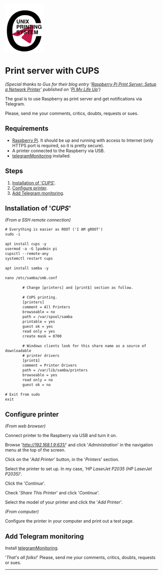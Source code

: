 ![Logo](https://github.com/FIN392/Raspberry/raw/main/images/CUPS-Logo.png)

# Print server with CUPS

*(Special thanks to Gus for their blog entry '[Raspberry Pi Print Server: Setup a Network Printer](https://pimylifeup.com/raspberry-pi-print-server/)' published on '[Pi My Life Up](https://pimylifeup.com/)')*

The goal is to use Raspberry as print server and get notifications via Telegram.

Please, send me your comments, critics, doubts, requests or sues.

## Requirements

- [Raspberry Pi](https://www.raspberrypi.org). It should be up and running with access to Internet (only HTTPS port is required, so it is pretty secure).
- A printer connected to the Raspberry via USB.
- [telegramMonitoring](https://github.com/FIN392/Raspberry/edit/main/telegramMonitoring) installed.

## Steps

1. [Installation of '*CUPS*'](#CUPS).
2. [Configure printer](#config).
3. [Add Telegram monitoring](#telegram).

## <a name="CUPS"></a>Installation of '*CUPS*'

*(From a SSH remote connection)*

```
# Everything is easier as ROOT ('I AM gROOT')
sudo -i

apt install cups -y
usermod -a -G lpadmin pi
cupsctl --remote-any
systemctl restart cups

apt install samba -y

nano /etc/samba/smb.conf

        # Change [printers] and [print$] section as follow.

        # CUPS printing.  
        [printers]
        comment = All Printers
        browseable = no
        path = /var/spool/samba
        printable = yes
        guest ok = yes
        read only = yes
        create mask = 0700

        # Windows clients look for this share name as a source of downloadable
        # printer drivers
        [print$]
        comment = Printer Drivers
        path = /var/lib/samba/printers
        browseable = yes
        read only = no
        guest ok = no

# Exit from sudo
exit
```

## <a name="config"></a>Configure printer

*(From web browser)*

Connect printer to the Raspberry via USB and turn it on.

Browse '*http://192.168.1.9:631/*' and click '*Administration*' in the navigation menu at the top of the screen.

Click on the '*Add Printer*' button, in the '*Printers*' section.



Select the printer to set up. In my case, '*HP LaserJet P2035 (HP LaserJet P2035)*'.

Click the '*Continue*'.

Check '*Share This Printer*' and click '*Continue*'.

Select the model of your printer and click the '*Add Printer*'.

*(From computer)*

Configure the printer in your computer and print out a test page.

## <a name="telegram"></a>Add Telegram monitoring

Install [telegramMonitoring](https://github.com/FIN392/Raspberry/edit/main/telegramMonitoring).











'*That's all folks!*' Please, send me your comments, critics, doubts, requests or sues.

---
